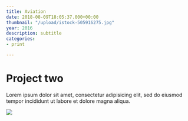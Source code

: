 ```yaml
---
title: Aviation
date: 2018-08-09T18:05:37.000+00:00
thumbnail: "/upload/istock-505916275.jpg"
year: 2016
description: subtitle
categories:
- print

---
```

# Project two

Lorem ipsum dolor sit amet, consectetur adipisicing elit, sed do eiusmod tempor incididunt ut labore et dolore magna aliqua.

![](/upload/photo-1516906736502-5d3fedc3019a.jpeg)